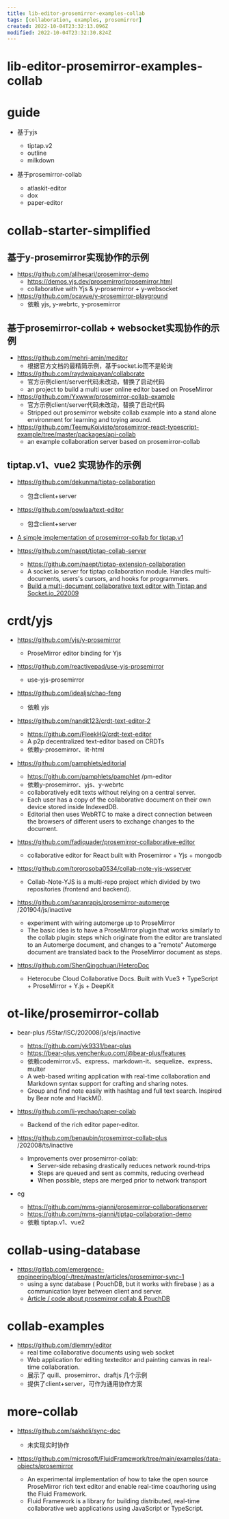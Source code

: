 ```yaml
---
title: lib-editor-prosemirror-examples-collab
tags: [collaboration, examples, prosemirror]
created: 2022-10-04T23:32:13.096Z
modified: 2022-10-04T23:32:30.824Z
---
```


# lib-editor-prosemirror-examples-collab

# guide

- 基于yjs
  - tiptap.v2
  - outline
  - milkdown

- 基于prosemirror-collab
  - atlaskit-editor
  - dox
  - paper-editor
# collab-starter-simplified

## 基于y-prosemirror实现协作的示例

- https://github.com/alihesari/prosemirror-demo
  - https://demos.yjs.dev/prosemirror/prosemirror.html
  - collaborative with Yjs & y-prosemirror + y-websocket
- https://github.com/ocavue/y-prosemirror-playground
  - 依赖 yjs, y-webrtc, y-prosemirror

## 基于prosemirror-collab + websocket实现协作的示例

- https://github.com/mehri-amin/meditor
  - 根据官方文档的最精简示例，基于socket.io而不是轮询
- https://github.com/raydwaipayan/collaborate
  - 官方示例client/server代码未改动，替换了启动代码
  - an project to build a multi user online editor based on ProseMirror
- https://github.com/Yxwww/prosemirror-collab-example
  - 官方示例client/server代码未改动，替换了启动代码
  - Stripped out prosemirror website collab example into a stand alone environment for learning and toying around.
- https://github.com/TeemuKoivisto/prosemirror-react-typescript-example/tree/master/packages/api-collab
  - an example collaboration server based on prosemirror-collab

## tiptap.v1、vue2 实现协作的示例

- https://github.com/dekunma/tiptap-collaboration
  - 包含client+server
- https://github.com/powlaa/text-editor
  - 包含client+server
- [A simple implementation of prosemirror-collab for tiptap.v1](https://discuss.prosemirror.net/t/a-simple-implementation-of-prosemirror-collab/1930)

- https://github.com/naept/tiptap-collab-server
  - https://github.com/naept/tiptap-extension-collaboration
  - A socket.io server for tiptap collaboration module. Handles multi-documents, users's cursors, and hooks for programmers.
  - [Build a multi-document collaborative text editor with Tiptap and Socket.io_202009](https://www.naept.com/en/blog/build-a-multi-document-collaborative-text-editor-with-tiptap-and-socket-io/)
# crdt/yjs
- https://github.com/yjs/y-prosemirror
  - ProseMirror editor binding for Yjs
- https://github.com/reactivepad/use-yjs-prosemirror
  - use-yjs-prosemirror

- https://github.com/idealjs/chao-feng
  - 依赖 yjs

- https://github.com/nandit123/crdt-text-editor-2
  - https://github.com/FleekHQ/crdt-text-editor
  - A p2p decentralized text-editor based on CRDTs
  - 依赖y-prosemirror、lit-html

- https://github.com/pamphlets/editorial
  - https://github.com/pamphlets/pamphlet /pm-editor
  - 依赖y-prosemirror、yjs、y-webrtc
  - collaboratively edit texts without relying on a central server. 
  - Each user has a copy of the collaborative document on their own device stored inside IndexedDB. 
  - Editorial then uses WebRTC to make a direct connection between the browsers of different users to exchange changes to the document.

- https://github.com/fadiquader/prosemirror-collaborative-editor
  - collaborative editor for React built with Prosemirror + Yjs + mongodb

- https://github.com/tororosoba0534/collab-note-yjs-wsserver
  - Collab-Note-YJS is a multi-repo project which divided by two repositories (frontend and backend). 

- https://github.com/saranrapjs/prosemirror-automerge /201904/js/inactive
  - experiment with wiring automerge up to ProseMirror
  - The basic idea is to have a ProseMirror plugin that works similarly to the collab plugin: steps which originate from the editor are translated to an Automerge document, and changes to a "remote" Automerge document are translated back to the ProseMirror document as steps.

- https://github.com/ShenQingchuan/HeteroDoc
  - Heterocube Cloud Collaborative Docs. Built with Vue3 + TypeScript + ProseMirror + Y.js + DeepKit
# ot-like/prosemirror-collab
- bear-plus /5Star/ISC/202008/js/ejs/inactive
  - https://github.com/yk9331/bear-plus
  - https://bear-plus.yenchenkuo.com/@bear-plus/features
  - 依赖codemirror.v5、express、markdown-it、sequelize、express、multer
  - A web-based writing application with real-time collaboration and Markdown syntax support for crafting and sharing notes. 
  - Group and find note easily with hashtag and full text search. Inspired by Bear note and HackMD.

- https://github.com/li-yechao/paper-collab
  - Backend of the rich editor paper-editor.

- https://github.com/benaubin/prosemirror-collab-plus /202008/ts/inactive
  - Improvements over prosemirror-collab:
    - Server-side rebasing drastically reduces network round-trips
    - Steps are queued and sent as commits, reducing overhead
    - When possible, steps are merged prior to network transport

- eg
   - https://github.com/mms-gianni/prosemirror-collaborationserver
    - https://github.com/mms-gianni/tiptap-collaboration-demo
    - 依赖 tiptap.v1、vue2
# collab-using-database
- https://gitlab.com/emergence-engineering/blog/-/tree/master/articles/prosemirror-sync-1
  - using a sync database ( PouchDB, but it works with firebase ) as a communication layer between client and server.
  - [Article / code about prosemirror collab & PouchDB](https://discuss.prosemirror.net/t/article-code-about-prosemirror-collab-pouchdb/3045)
# collab-examples
- https://github.com/dlemrry/editor
  - real time collaborative documents using web socket
  - Web application for editing texteditor and painting canvas in real-time collaboration.
  - 展示了 quill、prosemirror、draftjs 几个示例
  - 提供了client+server，可作为通用协作方案
# more-collab
- https://github.com/sakheli/sync-doc
  - 未实现实时协作

- https://github.com/microsoft/FluidFramework/tree/main/examples/data-objects/prosemirror
  - An experimental implementation of how to take the open source ProseMirror rich text editor and enable real-time coauthoring using the Fluid Framework.
  - Fluid Framework is a library for building distributed, real-time collaborative web applications using JavaScript or TypeScript.
